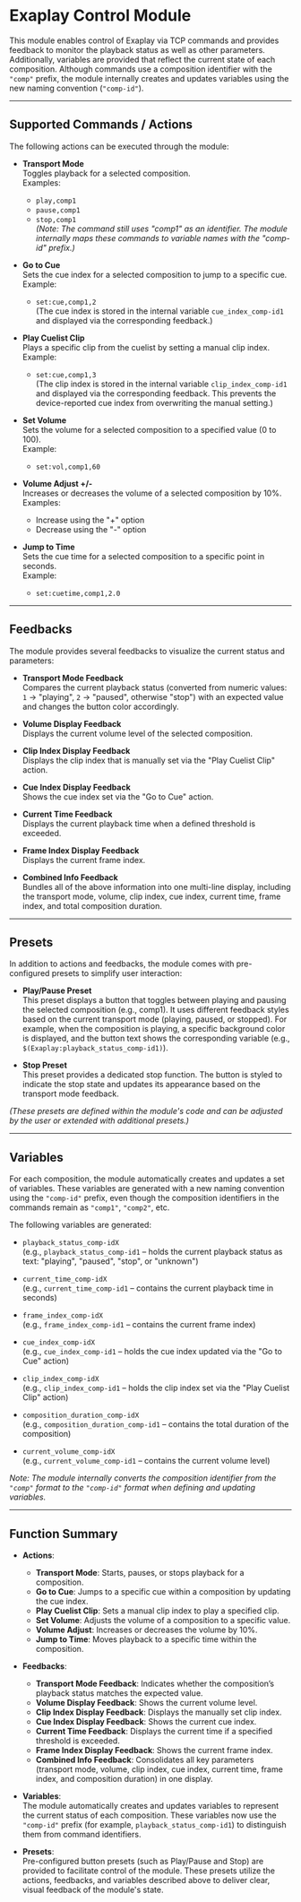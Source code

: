 # Exaplay Control Module

This module enables control of Exaplay via TCP commands and provides feedback to monitor the playback status as well as other parameters. Additionally, variables are provided that reflect the current state of each composition. Although commands use a composition identifier with the `"comp"` prefix, the module internally creates and updates variables using the new naming convention (`"comp-id"`).

---

## Supported Commands / Actions

The following actions can be executed through the module:

- **Transport Mode**  
  Toggles playback for a selected composition.  
  Examples:  
  - `play,comp1`  
  - `pause,comp1`  
  - `stop,comp1`  
  *(Note: The command still uses "comp1" as an identifier. The module internally maps these commands to variable names with the "comp-id" prefix.)*

- **Go to Cue**  
  Sets the cue index for a selected composition to jump to a specific cue.  
  Example:  
  - `set:cue,comp1,2`  
    (The cue index is stored in the internal variable `cue_index_comp-id1` and displayed via the corresponding feedback.)

- **Play Cuelist Clip**  
  Plays a specific clip from the cuelist by setting a manual clip index.  
  Example:  
  - `set:cue,comp1,3`  
    (The clip index is stored in the internal variable `clip_index_comp-id1` and displayed via the corresponding feedback. This prevents the device-reported cue index from overwriting the manual setting.)

- **Set Volume**  
  Sets the volume for a selected composition to a specified value (0 to 100).  
  Example:  
  - `set:vol,comp1,60`

- **Volume Adjust +/-**  
  Increases or decreases the volume of a selected composition by 10%.  
  Examples:  
  - Increase using the "+" option  
  - Decrease using the "-" option

- **Jump to Time**  
  Sets the cue time for a selected composition to a specific point in seconds.  
  Example:  
  - `set:cuetime,comp1,2.0`

---

## Feedbacks

The module provides several feedbacks to visualize the current status and parameters:

- **Transport Mode Feedback**  
  Compares the current playback status (converted from numeric values: `1` → "playing", `2` → "paused", otherwise "stop") with an expected value and changes the button color accordingly.

- **Volume Display Feedback**  
  Displays the current volume level of the selected composition.

- **Clip Index Display Feedback**  
  Displays the clip index that is manually set via the "Play Cuelist Clip" action.

- **Cue Index Display Feedback**  
  Shows the cue index set via the "Go to Cue" action.

- **Current Time Feedback**  
  Displays the current playback time when a defined threshold is exceeded.

- **Frame Index Display Feedback**  
  Displays the current frame index.

- **Combined Info Feedback**  
  Bundles all of the above information into one multi-line display, including the transport mode, volume, clip index, cue index, current time, frame index, and total composition duration.

---

## Presets

In addition to actions and feedbacks, the module comes with pre-configured presets to simplify user interaction:

- **Play/Pause Preset**  
  This preset displays a button that toggles between playing and pausing the selected composition (e.g., comp1). It uses different feedback styles based on the current transport mode (playing, paused, or stopped). For example, when the composition is playing, a specific background color is displayed, and the button text shows the corresponding variable (e.g., `$(Exaplay:playback_status_comp-id1)`).

- **Stop Preset**  
  This preset provides a dedicated stop function. The button is styled to indicate the stop state and updates its appearance based on the transport mode feedback.

*(These presets are defined within the module's code and can be adjusted by the user or extended with additional presets.)*

---

## Variables

For each composition, the module automatically creates and updates a set of variables. These variables are generated with a new naming convention using the `"comp-id"` prefix, even though the composition identifiers in the commands remain as `"comp1"`, `"comp2"`, etc.

The following variables are generated:

- `playback_status_comp-idX`  
  (e.g., `playback_status_comp-id1` – holds the current playback status as text: "playing", "paused", "stop", or "unknown")

- `current_time_comp-idX`  
  (e.g., `current_time_comp-id1` – contains the current playback time in seconds)

- `frame_index_comp-idX`  
  (e.g., `frame_index_comp-id1` – contains the current frame index)

- `cue_index_comp-idX`  
  (e.g., `cue_index_comp-id1` – holds the cue index updated via the "Go to Cue" action)

- `clip_index_comp-idX`  
  (e.g., `clip_index_comp-id1` – holds the clip index set via the "Play Cuelist Clip" action)

- `composition_duration_comp-idX`  
  (e.g., `composition_duration_comp-id1` – contains the total duration of the composition)

- `current_volume_comp-idX`  
  (e.g., `current_volume_comp-id1` – contains the current volume level)

*Note: The module internally converts the composition identifier from the `"comp"` format to the `"comp-id"` format when defining and updating variables.*

---

## Function Summary

- **Actions**:  
  - **Transport Mode**: Starts, pauses, or stops playback for a composition.  
  - **Go to Cue**: Jumps to a specific cue within a composition by updating the cue index.  
  - **Play Cuelist Clip**: Sets a manual clip index to play a specified clip.  
  - **Set Volume**: Adjusts the volume of a composition to a specific value.  
  - **Volume Adjust**: Increases or decreases the volume by 10%.  
  - **Jump to Time**: Moves playback to a specific time within the composition.

- **Feedbacks**:  
  - **Transport Mode Feedback**: Indicates whether the composition’s playback status matches the expected value.  
  - **Volume Display Feedback**: Shows the current volume level.  
  - **Clip Index Display Feedback**: Displays the manually set clip index.  
  - **Cue Index Display Feedback**: Shows the current cue index.  
  - **Current Time Feedback**: Displays the current time if a specified threshold is exceeded.  
  - **Frame Index Display Feedback**: Shows the current frame index.  
  - **Combined Info Feedback**: Consolidates all key parameters (transport mode, volume, clip index, cue index, current time, frame index, and composition duration) in one display.

- **Variables**:  
  The module automatically creates and updates variables to represent the current status of each composition. These variables now use the `"comp-id"` prefix (for example, `playback_status_comp-id1`) to distinguish them from command identifiers.

- **Presets**:  
  Pre-configured button presets (such as Play/Pause and Stop) are provided to facilitate control of the module. These presets utilize the actions, feedbacks, and variables described above to deliver clear, visual feedback of the module's state.



